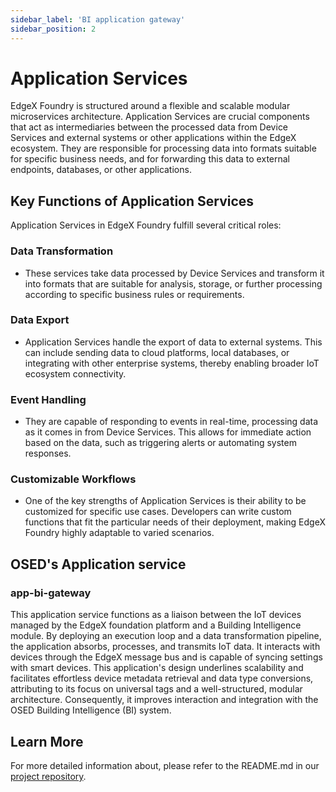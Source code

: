 ```yaml
---
sidebar_label: 'BI application gateway'
sidebar_position: 2
---
```


# Application Services

EdgeX Foundry is structured around a flexible and scalable modular microservices architecture. Application Services are crucial components that act as intermediaries between the processed data from Device Services and external systems or other applications within the EdgeX ecosystem. They are responsible for processing data into formats suitable for specific business needs, and for forwarding this data to external endpoints, databases, or other applications.

## Key Functions of Application Services

Application Services in EdgeX Foundry fulfill several critical roles:

### Data Transformation
- These services take data processed by Device Services and transform it into formats that are suitable for analysis, storage, or further processing according to specific business rules or requirements.

### Data Export
- Application Services handle the export of data to external systems. This can include sending data to cloud platforms, local databases, or integrating with other enterprise systems, thereby enabling broader IoT ecosystem connectivity.

### Event Handling
- They are capable of responding to events in real-time, processing data as it comes in from Device Services. This allows for immediate action based on the data, such as triggering alerts or automating system responses.

### Customizable Workflows
- One of the key strengths of Application Services is their ability to be customized for specific use cases. Developers can write custom functions that fit the particular needs of their deployment, making EdgeX Foundry highly adaptable to varied scenarios.

## OSED's Application service

### app-bi-gateway
This application service functions as a liaison between the IoT devices managed by the EdgeX foundation platform and a Building Intelligence module. By deploying an execution loop and a data transformation pipeline, the application absorbs, processes, and transmits IoT data. It interacts with devices through the EdgeX message bus and is capable of syncing settings with smart devices. This application's design underlines scalability and facilitates effortless device metadata retrieval and data type conversions, attributing to its focus on universal tags and a well-structured, modular architecture. Consequently, it improves interaction and integration with the OSED Building Intelligence (BI) system.

## Learn More

For more detailed information about, please refer to the README.md in our [project repository](https://gitlab.com/hydropersonal/poctes/edge/edgex).